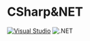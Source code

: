# CSharp&NET

[![Visual Studio](https://img.shields.io/badge/Visual%20Studio-5C2D91.svg?style=for-the-badge&logo=visual-studio&logoColor=white)](https://visualstudio.microsoft.com/)
![.NET](https://img.shields.io/badge/.NET-5C2D91?style=for-the-badge&logo=.net&logoColor=white)
